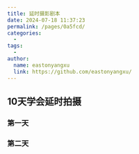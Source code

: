 ```yaml
---
title: 延时摄影剧本
date: 2024-07-18 11:37:23
permalink: /pages/0a5fcd/
categories:
  - 
tags:
  - 
author: 
  name: eastonyangxu
  link: https://github.com/eastonyangxu/
---
```

## 10天学会延时拍摄

### 第一天


### 第二天
